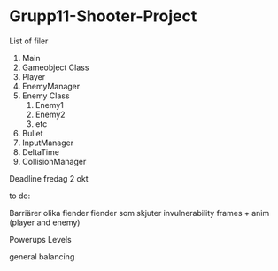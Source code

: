 # Grupp11-Shooter-Project

List of filer

1. Main
1. Gameobject Class
1. Player
1. EnemyManager
1. Enemy Class
	1. Enemy1
	1. Enemy2
	1. etc
1. Bullet
1. InputManager
1. DeltaTime
1. CollisionManager

Deadline
fredag 2 okt

to do: 

Barriärer
olika fiender
fiender som skjuter
invulnerability frames + anim (player and enemy)

Powerups
Levels

general balancing
